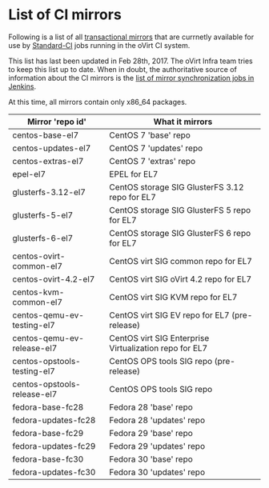 List of CI mirrors
==================
Following is a list of all [transactional mirrors][1] that are currnetly available
for use by [Standard-CI][2] jobs running in the oVirt CI system.

This list has last been updated in Feb 28th, 2017. The oVirt Infra team tries to
keep this list up to date. When in doubt, the authoritative source of
information about the CI mirrors is the [list of mirror synchronization jobs in
Jenkins][3].

At this time, all mirrors contain only x86_64 packages.

Mirror 'repo id'            | What it mirrors
--------------------------- | ---------------------------------------------
centos-base-el7             | CentOS 7 'base' repo
centos-updates-el7          | CentOS 7 'updates' repo
centos-extras-el7           | CentOS 7 'extras' repo
epel-el7                    | EPEL for EL7
glusterfs-3.12-el7          | CentOS storage SIG GlusterFS 3.12 repo for EL7
glusterfs-5-el7             | CentOS storage SIG GlusterFS 5 repo for EL7
glusterfs-6-el7             | CentOS storage SIG GlusterFS 6 repo for EL7
centos-ovirt-common-el7     | CentOS virt SIG common repo for EL7
centos-ovirt-4.2-el7        | CentOS virt SIG oVirt 4.2 repo for EL7
centos-kvm-common-el7       | CentOS virt SIG KVM repo for EL7
centos-qemu-ev-testing-el7  | CentOS virt SIG EV repo for EL7 (pre-release)
centos-qemu-ev-release-el7  | CentOS virt SIG Enterprise Virtualization repo for EL7
centos-opstools-testing-el7 | CentOS OPS tools SIG repo (pre-release)
centos-opstools-release-el7 | CentOS OPS tools SIG repo
fedora-base-fc28            | Fedora 28 'base' repo
fedora-updates-fc28         | Fedora 28 'updates' repo
fedora-base-fc29            | Fedora 29 'base' repo
fedora-updates-fc29         | Fedora 29 'updates' repo
fedora-base-fc30            | Fedora 30 'base' repo
fedora-updates-fc30         | Fedora 30 'updates' repo

[1]: Transactional_mirrors.markdown
[2]: Build_and_test_standards.markdown
[3]: http://jenkins.ovirt.org/search/?q=system-sync_mirrors
